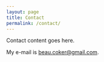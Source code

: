 ```yaml
---
layout: page
title: Contact
permalink: /contact/
---
```


Contact content goes here.

My e-mail is [beau.coker@gmail.com](mailto:beau.coker@gmail.com).